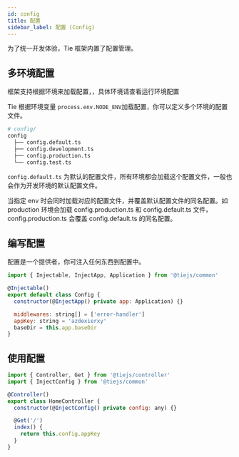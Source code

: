 ```yaml
---
id: config
title: 配置
sidebar_label: 配置 (Config)
---
```


为了统一开发体验，Tie 框架内置了配置管理。

## 多环境配置

框架支持根据环境来加载配置，，具体环境请查看运行环境配置

Tie 根据环境变量 `process.env.NODE_ENV`加载配置，你可以定义多个环境的配置文件。

```bash
# config/
config
  ├── config.default.ts
  ├── config.development.ts
  ├── config.production.ts
  └── config.test.ts
```

`config.default.ts` 为默认的配置文件，所有环境都会加载这个配置文件，一般也会作为开发环境的默认配置文件。

当指定 env 时会同时加载对应的配置文件，并覆盖默认配置文件的同名配置。如 production 环境会加载 config.production.ts 和 config.default.ts 文件，config.production.ts 会覆盖 config.default.ts 的同名配置。

## 编写配置

配置是一个提供者，你可注入任何东西到配置中。

```js
import { Injectable, InjectApp, Application } from '@tiejs/common'

@Injectable()
export default class Config {
  constructor(@InjectApp() private app: Application) {}

  middlewares: string[] = ['error-handler']
  appKey: string = 'azdexierxy'
  baseDir = this.app.baseDir
}
```

## 使用配置

```js
import { Controller, Get } from '@tiejs/controller'
import { InjectConfig } from '@tiejs/common'

@Controller()
export class HomeController {
  constructor(@InjectConfig() private config: any) {}

  @Get('/')
  index() {
    return this.config.appKey
  }
}
```
